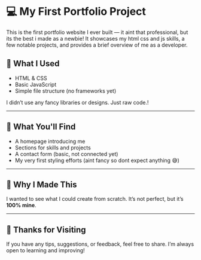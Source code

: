 # 💻 My First Portfolio Project

This is the first portfolio website I ever built — it aint that professional, but its the best i made as a newbie! It showcases my html css and js skills, a few notable projects, and provides a brief overview of me as a developer.

## 🔧 What I Used

- HTML & CSS
- Basic JavaScript  
- Simple file structure (no frameworks yet)  

I didn’t use any fancy libraries or designs. Just raw code.!

---

## 🚀 What You'll Find

- A homepage introducing me
- Sections for skills and projects
- A contact form (basic, not connected yet)
- My very first styling efforts (aint fancy so dont expect anything 😅)

---

## 🎯 Why I Made This

I wanted to see what I could create from scratch. It’s not perfect, but it’s **100% mine**.

---

## 🙌 Thanks for Visiting

If you have any tips, suggestions, or feedback, feel free to share. I’m always open to learning and improving!

